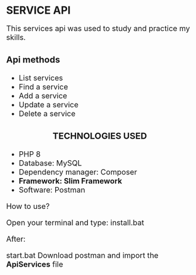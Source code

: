 <h1>SERVICE API</h1>

<div style="font-size:20px;">
    <p>This services api was used to study and practice my skills.
    </p>
    <h3><b>Api methods</b></h3>
    <ul>
        <li>List services</li>
        <li>Find a service</li>
        <li>Add a service</li>
        <li>Update a service</li>
        <li>Delete a service</li>
    </ul>
    <h3 style="text-align: center; text-transform: uppercase;">
        Technologies Used
    </h3>
    <ul>
        <li>PHP 8</li>
        <li>Database: MySQL</li>
        <li>Dependency manager: Composer</li>
        <li><b>Framework: Slim Framework</b></li>
        <li>Software: Postman</li>
    </ul>
    <p>
How to use?

Open your terminal and type: install.bat

After:

start.bat
Download postman and import the <b>ApiServices</b> file
        
</p>
    
</div>